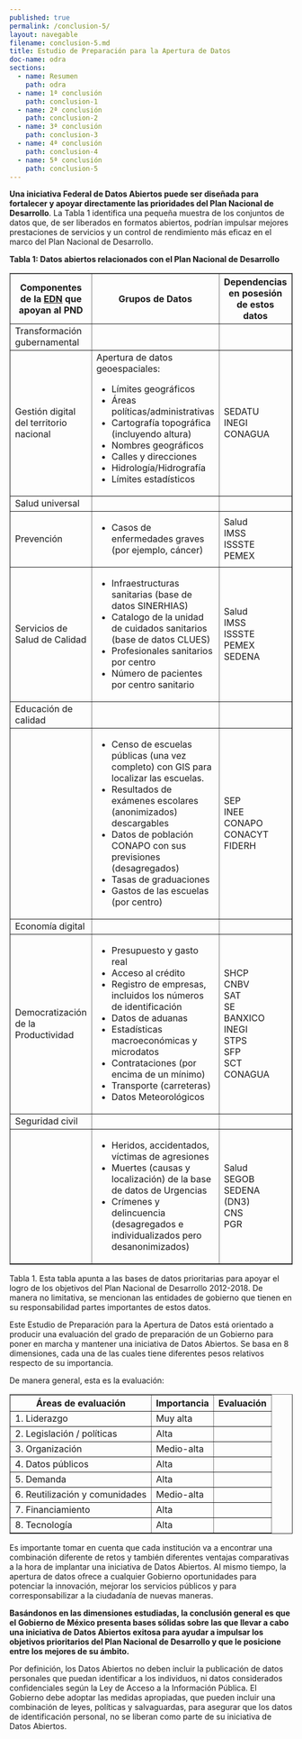 ```yaml
---
published: true
permalink: /conclusion-5/
layout: navegable
filename: conclusion-5.md
title: Estudio de Preparación para la Apertura de Datos
doc-name: odra
sections:
  - name: Resumen
    path: odra
  - name: 1ª conclusión
    path: conclusion-1
  - name: 2ª conclusión
    path: conclusion-2
  - name: 3ª conclusión
    path: conclusion-3
  - name: 4ª conclusión
    path: conclusion-4
  - name: 5ª conclusión
    path: conclusion-5
---
```


**Una iniciativa Federal de Datos Abiertos puede ser diseñada para fortalecer y apoyar directamente las prioridades del Plan Nacional de Desarrollo**. La Tabla 1 identifica una pequeña muestra de los conjuntos de datos que, de ser liberados en formatos abiertos, podrían impulsar mejores prestaciones de servicios y un control de rendimiento más eficaz en el marco del Plan Nacional de Desarrollo.

**Tabla 1: Datos abiertos relacionados con el Plan Nacional de
Desarrollo**

<table border="1">
  <tr>
  <th>Componentes de la <a href="http://www.presidencia.gob.mx/edn"
target="_blank">EDN</a> que apoyan al PND</th>
  <th>Grupos de Datos</th>
  <th>Dependencias en posesión de estos datos</th>
  </tr>

  <tr class="subheader"><td>Transformación gubernamental</td><td></td><td></td></tr>
  <tr>
  <td>Gestión digital del territorio nacional</td>
  <td>Apertura de datos geoespaciales:
    <ul>
      <li>Límites geográficos</li>
      <li>Áreas políticas/administrativas</li>
      <li>Cartografía topográfica (incluyendo altura)</li>
      <li>Nombres geográficos</li>
      <li>Calles y direcciones</li>
      <li>Hidrología/Hidrografía</li>
      <li>Límites estadísticos</li>
    </ul>
  </td>
  <td>SEDATU<br />INEGI<br />CONAGUA</td>
  </tr>

  <tr class="subheader"><td>Salud universal</td><td></td><td></td></tr>
  <tr>
  <td>Prevención</td>
  <td>
    <ul>
      <li>Casos de enfermedades graves (por ejemplo, cáncer)</li>
    </ul>
  </td>
  <td>Salud<br />IMSS<br />ISSSTE<br />PEMEX</td>
  </tr>
  <tr>
  <td>Servicios de Salud de Calidad</td>
  <td>
    <ul>
      <li>Infraestructuras sanitarias (base de datos SINERHIAS)</li>
      <li>Catalogo de la unidad de cuidados sanitarios (base de datos
      CLUES)</li>
      <li>Profesionales sanitarios por centro</li>
      <li>Número de pacientes por centro sanitario</li>
    </ul>
  </td>
  <td>Salud<br />IMSS<br />ISSSTE<br />PEMEX<br />SEDENA</td>
  </tr>

  <tr class="subheader"><td>Educación de calidad</td><td></td><td></td></tr>
  <tr>
  <td></td>
  <td>
    <ul>
    <li>Censo de escuelas públicas (una vez completo) con GIS para localizar las escuelas.</li>
    <li>Resultados de exámenes escolares (anonimizados) descargables</li>
    <li>Datos de población CONAPO con sus previsiones (desagregados)</li>
    <li>Tasas de graduaciones</li>
    <li>Gastos de las escuelas (por centro)</li>
    </ul>
  </td>
  <td>SEP<br />INEE<br />CONAPO<br />CONACYT<br />FIDERH</td>
  </tr>

  <tr class="subheader"><td>Economía digital</td><td></td><td></td></tr>
  <tr>
  <td>Democratización de la Productividad</td>
  <td>
    <ul>
    <li>Presupuesto y gasto real</li>
    <li>Acceso al crédito</li>
    <li>Registro de empresas, incluidos los números de identificación</li>
    <li>Datos de aduanas</li>
    <li>Estadísticas macroeconómicas y microdatos</li>
    <li>Contrataciones (por encima de un mínimo)</li>
    <li>Transporte (carreteras)</li>
    <li>Datos Meteorológicos</li>
    </ul>
  </td>
  <td>SHCP<br />CNBV<br />SAT<br />SE<br />BANXICO<br />INEGI<br />STPS<br />SFP<br />SCT<br />CONAGUA</td>
  </tr>

  <tr class="subheader"><td>Seguridad civil</td><td></td><td></td></tr>
  <tr>
  <td></td>
  <td>
    <ul>
    <li>Heridos, accidentados, víctimas de agresiones</li>
    <li>Muertes (causas y localización) de la base de datos de Urgencias</li>
    <li>Crímenes y delincuencia (desagregados e individualizados pero desanonimizados)</li>
    </ul>
  </td>
  <td>Salud<br />SEGOB<br />SEDENA (DN3)<br />CNS<br />PGR</td>
  </tr>

</table>

<p class="table-footer">Tabla 1. Esta tabla apunta a las bases de datos
prioritarias para apoyar el logro de los objetivos del Plan Nacional de
Desarrollo 2012-2018. De manera no limitativa, se mencionan las
entidades de gobierno que tienen en su responsabilidad partes
importantes de estos datos.</p>

Este Estudio de Preparación para la Apertura de Datos está orientado a producir una evaluación del grado de preparación de un Gobierno para poner en marcha y mantener una iniciativa de Datos Abiertos. Se basa en 8 dimensiones, cada una de las cuales tiene diferentes pesos relativos respecto de su importancia.

De manera general, esta es la evaluación:

<table border="1">
  <tr>
  <th>Áreas de evaluación</th>
  <th>Importancia</th>
  <th>Evaluación</th>
  </tr>

  <tr>
  <td>1. Liderazgo</td>
  <td>Muy alta</td>
  <td class="yellow"></td>
  </tr>

  <tr>
  <td>2. Legislación / políticas</td>
  <td>Alta</td>
  <td class="yellow"></td>
  </tr>

  <tr>
  <td>3. Organización</td>
  <td>Medio-alta</td>
  <td class="yellow"></td>
  </tr>

  <tr>
  <td>4. Datos públicos</td>
  <td>Alta</td>
  <td class="yellow"></td>
  </tr>

  <tr>
  <td>5. Demanda</td>
  <td>Alta</td>
  <td class="yellow"></td>
  </tr>

  <tr>
  <td>6. Reutilización y comunidades</td>
  <td>Medio-alta</td>
  <td class="green"></td>
  </tr>

  <tr>
  <td>7. Financiamiento</td>
  <td>Alta</td>
  <td class="green"></td>
  </tr>

  <tr>
  <td>8. Tecnología</td>
  <td>Alta</td>
  <td class="yellow"></td>
  </tr>

</table>

Es importante tomar en cuenta que cada institución va a encontrar una combinación diferente de retos y también diferentes ventajas comparativas a la hora de implantar una iniciativa de Datos Abiertos. Al mismo tiempo, la apertura de datos ofrece a cualquier Gobierno oportunidades para potenciar la innovación, mejorar los servicios públicos y para corresponsabilizar a la ciudadanía de nuevas maneras.

**Basándonos en las dimensiones estudiadas, la conclusión general es que el Gobierno de México presenta bases sólidas sobre las que llevar a cabo una iniciativa de Datos Abiertos exitosa para ayudar a impulsar los objetivos prioritarios del Plan Nacional de Desarrollo y que le posicione entre los mejores de su ámbito.**

Por definición, los Datos Abiertos no deben incluir la publicación de datos personales que puedan identificar a los individuos, ni datos considerados confidenciales según la Ley de Acceso a la Información Pública. El Gobierno debe adoptar las medidas apropiadas, que pueden incluir una combinación de leyes, políticas y salvaguardas, para asegurar que los datos de identificación personal, no se liberan como parte de su iniciativa de Datos Abiertos.

